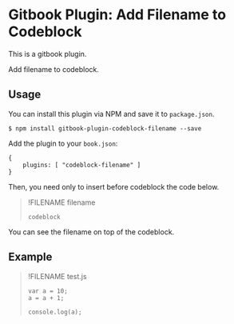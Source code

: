# Gitbook Plugin: Add Filename to Codeblock

This is a gitbook plugin.

Add filename to	codeblock.

## Usage

You can install this plugin via NPM and save it to `package.json`.

```
$ npm install gitbook-plugin-codeblock-filename --save
```

Add the plugin to your `book.json`:

```
{
	plugins: [ "codeblock-filename" ] 
}
```

Then, you need only to insert before codeblock the code below.

> !FILENAME filename
> ```
> codeblock
> ```

You can see the filename on top of the codeblock.

## Example

> !FILENAME test.js
> ```
> var a = 10;
> a = a + 1;
> 
> console.log(a);
> ```


